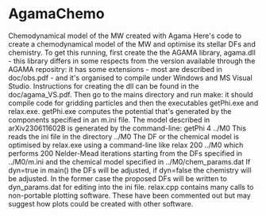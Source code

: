# AgamaChemo
Chemodynamical model of the MW created with Agama
Here's code to create a chemodynamical model of the MW and optimise its stellar DFs and chemistry. To get this running, first create the the AGAMA library, agama.dll - this library differs in some respects from the version available through the AGAMA repositry: it has some extensions - most are described in doc/obs.pdf - and it's organised to compile under Windows and MS Visual Studio. Instructions for creating the dll can be found in the doc/agama_VS.pdf. Then go to the mains directory and run make: it should compile code for gridding particles and then the executables getPhi.exe and relax.exe. getPhi.exe computes the potential that's generated by the components specified in an m.ini file. The model described in arXiv230611602B is generated by the command-line: getPhi 4 ../M0  This reads the ini file in the directory ../M0
The DF or the chemical model is optimised by relax.exe using a command-line like relax 200 ../M0 which performs 200 Nelder-Mead iterations starting from the DFs specified in ../M0/m.ini and the chemical model specified in ../M0/chem_params.dat  If dyn=true in main() the DFs will be adjusted, if dyn=false the chemistry will be adjusted. In the former case the proposed DFs will be written to dyn_params.dat for editing into the ini file.
relax.cpp contains many calls to non-portable plotting software. These have been commented out but may suggest how plots could be created with other software.
